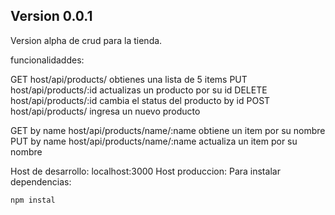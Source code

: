 ## Version 0.0.1

Version alpha de crud para la tienda.

funcionalidaddes:

GET  host/api/products/ obtienes una lista de 5 items 
PUT  host/api/products/:id actualizas un producto por su id
DELETE host/api/products/:id cambia el status del producto by id
POST host/api/products/ ingresa un nuevo producto 

GET by name host/api/products/name/:name obtiene un item por su nombre 
PUT by name host/api/products/name/:name actualiza un item por su nombre

Host de desarrollo: localhost:3000
Host produccion: 
Para instalar dependencias:
```````````
npm instal
```````````